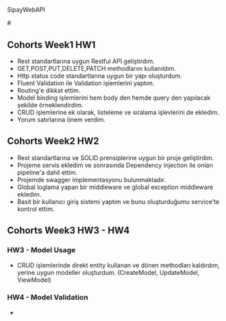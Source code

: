 # <p align="center">
SipayWebAPI
</p> #

## Cohorts Week1 HW1 ##

- Rest standartlarına uygun Restful API geliştirdim.
- GET,POST,PUT,DELETE,PATCH methodlarını kullanıldım.
- Http status code standartlarına uygun bir yapı oluşturdum.
- Fluent Validation ile Validation işlemlerini yaptım.
- Routing'e dikkat ettim.
- Model binding işlemlerini hem body den hemde query den yapılacak şekilde örneklendirdim.
- CRUD işlemlerine ek olarak, listeleme ve sıralama işlevlerini de ekledim.
- Yorum satırlarına önem verdim.

## Cohorts Week2 HW2 ##

- Rest standartlarına ve SOLID prensiplerine uygun bir proje geliştirdim.
- Projeme servis ekledim ve sonrasında Dependency injection ile onları pipeline'a dahil ettim.
- Projemde swagger implementasyonu bulunmaktadır.
- Global loglama yapan bir middleware ve global exception middleware ekledim.
- Basit bir kullanıcı giriş sistemi yaptım ve bunu oluşturduğumu service'te kontrol ettim.

## Cohorts Week3 HW3 - HW4 ##

### HW3 - Model Usage ###

- CRUD işlemlerinde direkt entity kullanan ve dönen methodları kaldırdım, yerine uygun modeller oluşturdum. (CreateModel, UpdateModel, ViewModel)

### HW4 - Model Validation ###

- 

